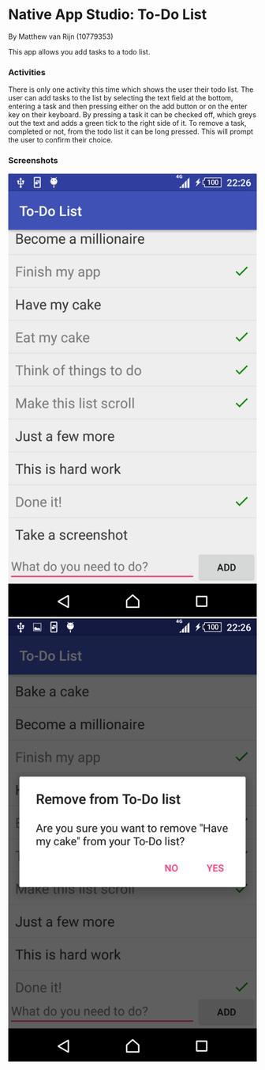 # Native App Studio: To-Do List
By Matthew van Rijn (10779353)

This app allows you add tasks to a todo list.

### Activities
There is only one activity this time which shows the user their todo list. The user can add tasks to the list by selecting the text field at the bottom, entering a task and then pressing either on the add button or on the enter key on their keyboard. By pressing a task it can be checked off, which greys out the text and adds a green tick to the right side of it. To remove a task, completed or not, from the todo list it can be long pressed. This will prompt the user to confirm their choice.

### Screenshots
![List](doc/list.png)
![Confirmation](doc/confirm.png)

